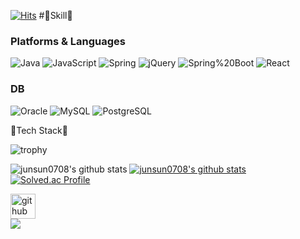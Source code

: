 [![Hits](https://hits.seeyoufarm.com/api/count/incr/badge.svg?url=https%3A%2F%2Fgithub.com%2Fjunsun0708&count_bg=%230ECEC7&title_bg=%233497AC&icon=&icon_color=%23E7E7E7&title=hits&edge_flat=false)](https://hits.seeyoufarm.com)
#💙Skill💙
### Platforms & Languages
![Java](https://img.shields.io/badge/Java-007396.svg?&style=for-the-badge&logo=Java&logoColor=white)
![JavaScript](https://img.shields.io/badge/JavaScript-F7DF1E.svg?&style=for-the-badge&logo=JavaScript&logoColor=white)
![Spring](https://img.shields.io/badge/Spring-6DB33F.svg?&style=for-the-badge&logo=Spring&logoColor=white)
![jQuery](https://img.shields.io/badge/jQuery-0769AD.svg?&style=for-the-badge&logo=jQuery&logoColor=white)
![Spring%20Boot](https://img.shields.io/badge/Spring%20Boot-6DB33F.svg?&style=for-the-badge&logo=Spring%20Boot&logoColor=white)
![React](https://img.shields.io/badge/React-61DAFB.svg?&style=for-the-badge&logo=React&logoColor=white)

### DB
![Oracle](https://img.shields.io/badge/Oracle-F80000.svg?&style=for-the-badge&logo=Oracle&logoColor=white)
![MySQL](https://img.shields.io/badge/MySQL-4479A1.svg?&style=for-the-badge&logo=MySQL&logoColor=white)
![PostgreSQL](https://img.shields.io/badge/PostgreSQL-4169E1.svg?&style=for-the-badge&logo=PostgreSQL&logoColor=white)

💙Tech Stack💙


![trophy](https://github-profile-trophy.vercel.app/?username=junsun0708)


![junsun0708's github stats](https://github-readme-stats.vercel.app/api?username=junsun0708&show_icons=true)
[![junsun0708's github stats](https://github-readme-stats.vercel.app/api/top-langs/?username=junsun0708&show_icons=true&hide_border=true&title_color=004386&icon_color=004386&layout=compact)](https://github.com/junsun0708)
[![Solved.ac Profile](http://mazassumnida.wtf/api/v2/generate_badge?boj=junsun0708)](https://solved.ac/junsun0708)

[<img src='https://cdn.jsdelivr.net/npm/simple-icons@3.0.1/icons/github.svg' alt='github' height='40'>](https://github.com/junsun0708)  
<img src="https://ghchart.rshah.org/333333/junsun0708" />

